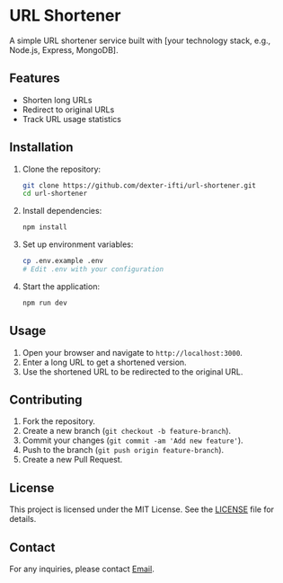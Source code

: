 # URL Shortener

A simple URL shortener service built with [your technology stack, e.g., Node.js, Express, MongoDB].

## Features

- Shorten long URLs
- Redirect to original URLs
- Track URL usage statistics

## Installation

1. Clone the repository:
    ```sh
    git clone https://github.com/dexter-ifti/url-shortener.git
    cd url-shortener
    ```

2. Install dependencies:
    ```sh
    npm install
    ```

3. Set up environment variables:
    ```sh
    cp .env.example .env
    # Edit .env with your configuration
    ```

4. Start the application:
    ```sh
    npm run dev
    ```

## Usage

1. Open your browser and navigate to `http://localhost:3000`.
2. Enter a long URL to get a shortened version.
3. Use the shortened URL to be redirected to the original URL.

## Contributing

1. Fork the repository.
2. Create a new branch (`git checkout -b feature-branch`).
3. Commit your changes (`git commit -am 'Add new feature'`).
4. Push to the branch (`git push origin feature-branch`).
5. Create a new Pull Request.

## License

This project is licensed under the MIT License. See the [LICENSE](LICENSE) file for details.

## Contact

For any inquiries, please contact [Email](tiftikhar@student.iul.ac.in).
